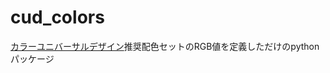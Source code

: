 # cud_colors
[カラーユニバーサルデザイン](https://ja.wikipedia.org/wiki/%E3%82%AB%E3%83%A9%E3%83%BC%E3%83%A6%E3%83%8B%E3%83%90%E3%83%BC%E3%82%B5%E3%83%AB%E3%83%87%E3%82%B6%E3%82%A4%E3%83%B3)推奨配色セットのRGB値を定義しただけのpythonパッケージ
